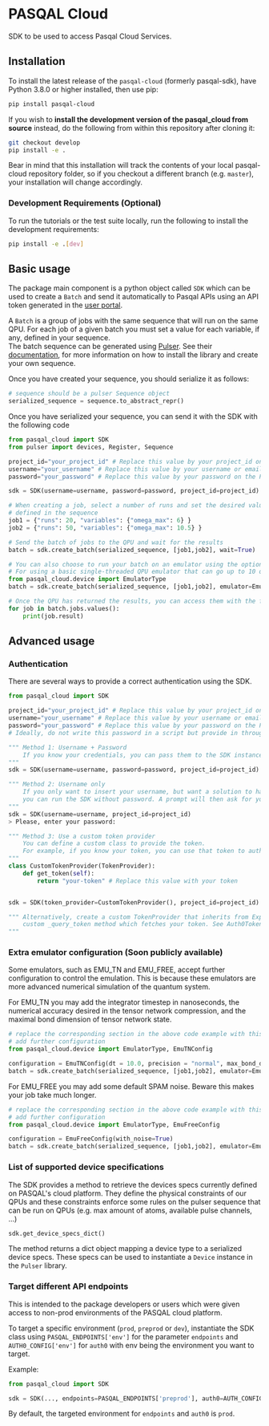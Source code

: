 # PASQAL Cloud

SDK to be used to access Pasqal Cloud Services.

## Installation

To install the latest release of the `pasqal-cloud` (formerly pasqal-sdk), have Python 3.8.0 or higher installed, then use pip:

```bash
pip install pasqal-cloud
```

If you wish to **install the development version of the pasqal_cloud from source** instead, do the following from within this repository after cloning it:

```bash
git checkout develop
pip install -e .
```

Bear in mind that this installation will track the contents of your local
pasqal-cloud repository folder, so if you checkout a different branch (e.g. `master`),
your installation will change accordingly.

### Development Requirements (Optional)

To run the tutorials or the test suite locally, run the following to install the development requirements:

```bash
pip install -e .[dev]
```



## Basic usage

The package main component is a python object called `SDK` which can be used to create a `Batch` and send it automatically
to Pasqal APIs using an API token generated in the [user portal](https://portal.pasqal.cloud).

A `Batch` is a group of jobs with the same sequence that will run on the same QPU. For each job of a given batch you must set a value for each variable, if any, defined in your sequence.  
The batch sequence can be generated using [Pulser](https://github.com/pasqal-io/Pulser). See their [documentation](https://pulser.readthedocs.io/en/stable/),
for more information on how to install the library and create your own sequence.

Once you have created your sequence, you should serialize it as follows:

```python
# sequence should be a pulser Sequence object
serialized_sequence = sequence.to_abstract_repr()
```

Once you have serialized your sequence, you can send it with the SDK with the following code

```python
from pasqal_cloud import SDK
from pulser import devices, Register, Sequence

project_id="your_project_id" # Replace this value by your project_id on the PASQAL platform.
username="your_username" # Replace this value by your username or email on the PASQAL platform.
password="your_password" # Replace this value by your password on the PASQAL platform.

sdk = SDK(username=username, password=password, project_id=project_id)

# When creating a job, select a number of runs and set the desired values for the variables
# defined in the sequence
job1 = {"runs": 20, "variables": {"omega_max": 6} }
job2 = {"runs": 50, "variables": {"omega_max": 10.5} }

# Send the batch of jobs to the QPU and wait for the results
batch = sdk.create_batch(serialized_sequence, [job1,job2], wait=True)

# You can also choose to run your batch on an emulator using the optional argument 'emulator'
# For using a basic single-threaded QPU emulator that can go up to 10 qubits, you can specify the "EMU_FREE" emulator.
from pasqal_cloud.device import EmulatorType
batch = sdk.create_batch(serialized_sequence, [job1,job2], emulator=EmulatorType.EMU_FREE)

# Once the QPU has returned the results, you can access them with the following:
for job in batch.jobs.values():
    print(job.result)

```

## Advanced usage

### Authentication

There are several ways to provide a correct authentication using the SDK.

```python
from pasqal_cloud import SDK

project_id="your_project_id" # Replace this value by your project_id on the PASQAL platform.
username="your_username" # Replace this value by your username or email on the PASQAL platform.
password="your_password" # Replace this value by your password on the PASQAL platform.
# Ideally, do not write this password in a script but provide in through the command-line or as a secret environment variable.

""" Method 1: Username + Password
    If you know your credentials, you can pass them to the SDK instance on creation.
"""
sdk = SDK(username=username, password=password, project_id=project_id)

""" Method 2: Username only
    If you only want to insert your username, but want a solution to have your password being secret
    you can run the SDK without password. A prompt will then ask for your password
"""
sdk = SDK(username=username, project_id=project_id)
> Please, enter your password:

""" Method 3: Use a custom token provider
    You can define a custom class to provide the token.
    For example, if you know your token, you can use that token to authenticate directly to our APIs as follows.
"""
class CustomTokenProvider(TokenProvider):
    def get_token(self):
        return "your-token" # Replace this value with your token


sdk = SDK(token_provider=CustomTokenProvider(), project_id=project_id)

""" Alternatively, create a custom TokenProvider that inherits from ExpiringTokenProvider. You should define a 
    custom _query_token method which fetches your token. See Auth0TokenProvider implementation for an example.
"""
```

### Extra emulator configuration (Soon publicly available)

Some emulators, such as EMU_TN and EMU_FREE, accept further configuration to control the emulation.
This is because these emulators are more advanced numerical simulation of the quantum system.

For EMU_TN you may add the integrator timestep in nanoseconds, the numerical accuracy desired in the tensor network compression, and the maximal bond dimension of tensor network state.

```python
# replace the corresponding section in the above code example with this to
# add further configuration
from pasqal_cloud.device import EmulatorType, EmuTNConfig

configuration = EmuTNConfig(dt = 10.0, precision = "normal", max_bond_dim = 100)
batch = sdk.create_batch(serialized_sequence, [job1,job2], emulator=EmulatorType.EMU_TN, configuration=configuration)
```

For EMU_FREE you may add some default SPAM noise. Beware this makes your job take much longer.

```python
# replace the corresponding section in the above code example with this to
# add further configuration
from pasqal_cloud.device import EmulatorType, EmuFreeConfig

configuration = EmuFreeConfig(with_noise=True)
batch = sdk.create_batch(serialized_sequence, [job1,job2], emulator=EmulatorType.EMU_FREE, configuration=configuration)
```

### List of supported device specifications

The SDK provides a method to retrieve the devices specs currently defined on PASQAL's cloud platform.
They define the physical constraints of our QPUs and these constraints enforce some rules on
the pulser sequence that can be run on QPUs (e.g. max amount of atoms, available pulse channels, ...)

```python
sdk.get_device_specs_dict()
```

The method returns a dict object mapping a device type to a serialized device specs. These specs can be used
to instantiate a `Device` instance in the `Pulser` library.


### Target different API endpoints

This is intended to the package developers or users which were given access to non-prod 
environments of the PASQAL cloud platform.

To target a specific environment (`prod`, `preprod` or `dev`), instantiate the SDK class using 
`PASQAL_ENDPOINTS['env']` for the parameter `endpoints` and `AUTH0_CONFIG['env']` for 
`auth0` with env being the environment you want to target.

Example:
```python
from pasqal_cloud import SDK

sdk = SDK(..., endpoints=PASQAL_ENDPOINTS['preprod'], auth0=AUTH_CONFIG['preprod'])
```

By default, the targeted environment for `endpoints` and `auth0` is `prod`.
